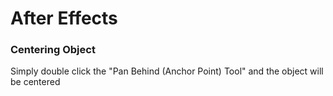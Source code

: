 # After Effects

### Centering Object

Simply double click the "Pan Behind \(Anchor Point\) Tool" and the object will be centered




